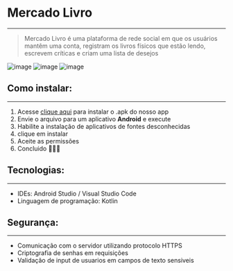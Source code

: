 # Mercado Livro
---
> Mercado Livro é uma plataforma de rede social em que os usuários mantêm uma conta, registram os livros físicos que estão lendo, escrevem críticas e criam uma lista de desejos

![image](https://github.com/FelipeMolinaa/MercadoLivro/assets/51002457/d9b11a23-34e9-40a3-a8b0-c679ad781f35)
![image](https://github.com/FelipeMolinaa/MercadoLivro/assets/51002457/e478c1e6-f7ee-41b0-bc79-59b08702518c)
![image](https://github.com/FelipeMolinaa/MercadoLivro/assets/51002457/2da7c242-6f21-4bd8-a019-343bad2e9016)

## Como instalar:
---
1. Acesse <a href="docs/mercadolivroV0.0.1.apk" download>clique aqui</a> para instalar o .apk do nosso app
2. Envie o arquivo para um aplicativo **Android** e execute
3. Habilite a instalação de aplicativos de fontes desconhecidas
4. clique em instalar
5. Aceite as permissões
6. Concluido 🥳🥳🎉

## Tecnologias:
---
- IDEs: Android Studio / Visual Studio Code
- Linguagem de programação: Kotlin

## Segurança:
---
- Comunicação com o servidor utilizando protocolo HTTPS
- Criptografia de senhas em requisições
- Validação de input de usuarios em campos de texto sensiveis 

